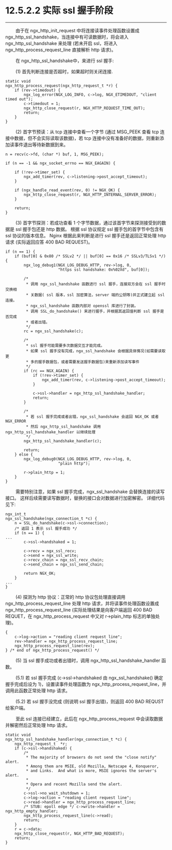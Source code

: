 # 12.5.2.2 实际 ssl 握手阶段
***

&emsp;&emsp;
由于在 ngx\_http\_init\_request 中将连接读事件处理函数设置成 ngx\_http\_ssl\_handshake，当连接中有可读数据时，将会进入 ngx\_http\_ssl\_handshake 来处理 (若未开启 ssl，将进入 ngx\_http\_process\_request\_line 直接解析 http 请求)。

&emsp;&emsp;
在 ngx\_http\_ssl\_handshake中，来进行 ssl 握手:

&emsp;&emsp;
(1) 首先判断连接是否超时，如果超时则关闭连接.

    static void
    ngx_http_process_request(ngx_http_request_t *r) {
        if (rev->timedout) {
            ngx_log_error(NGX_LOG_INFO, c->log, NGX_ETIMEDOUT, "client timed out");
            c->timedout = 1;
            ngx_http_close_request(r, NGX_HTTP_REQUEST_TIME_OUT);
            return;
        }
    }

&emsp;&emsp;
(2) 首字节预读：从 tcp 连接中查看一个字节 (通过 MSG\_PEEK 查看 tcp 连接中数据，但不会实际读取该数据)，若 tcp 连接中没有准备好的数据，则重新添加读事件退出等待新数据到来。

    n = recv(c->fd, (char *) buf, 1, MSG_PEEK);

    if (n == -1 && ngx_socket_errno == NGX_EAGAIN) {

        if (!rev->timer_set) {
            ngx_add_timer(rev, c->listening->post_accept_timeout);
        }

        if (ngx_handle_read_event(rev, 0) != NGX_OK) {
            ngx_http_close_request(r, NGX_HTTP_INTERNAL_SERVER_ERROR);
        }

        return;
    }

&emsp;&emsp;
(3) 首字节探测：若成功查看 1 个字节数据，通过该首字节来探测接受到的数据是 ssl 握手包还是 http 数据。
根据 ssl 协议规定 ssl 握手包的首字节中包含有 ssl 协议的版本信息。
Nginx 根据此来判断是进行 ssl 握手还是返回正常处理 http 请求 (实际返回应答 400 BAD REQUEST)。

    if (n == 1) {
        if (buf[0] & 0x80 /* SSLv2 */ || buf[0] == 0x16 /* SSLv3/TLSv1 */) {
            ngx_log_debug1(NGX_LOG_DEBUG_HTTP, rev->log, 0,
                           "https ssl handshake: 0x%02Xd", buf[0]);

            /*
             * 调用 ngx_ssl_handshake 函数进行 ssl 握手，连接双方会在 ssl 握手时交换相
             * 关数据( ssl 版本，ssl 加密算法，server 端的公钥等)并正式建立起 ssl 连接。
             * ngx_ssl_handshake 函数内部对 openssl 库进行了封装。
             * 调用 SSL_do_handshake() 来进行握手，并根据其返回值判断 ssl 握手是否完成
             * 或者出错。
             */
            rc = ngx_ssl_handshake(c);

            /*
             * ssl 握手可能需要多次数据交互才能完成。
             * 如果 ssl 握手没有完成，ngx_ssl_handshake 会根据具体情况(如需要读取更
             * 多的握手数据包，或者需要发送握手数据包)来重新添加读写事件
             */
            if (rc == NGX_AGAIN) {
                if (!rev->timer_set) {
                    ngx_add_timer(rev, c->listening->post_accept_timeout);
                }

                c->ssl->handler = ngx_http_ssl_handshake_handler;
                return;
            }

            /*
             * 若 ssl 握手完成或者出错，ngx_ssl_handshake 会返回 NGX_OK 或者 NGX_ERROR
             * 然后 ngx_http_ssl_handshake 调用 ngx_http_ssl_handshake_handler 以继续处理
             */
            ngx_http_ssl_handshake_handler(c);

            return;
        } else {
            ngx_log_debug0(NGX_LOG_DEBUG_HTTP, rev->log, 0,
                           "plain http");

            r->plain_http = 1;
        }
    }

&emsp;&emsp;
需要特别注意，如果 ssl 握手完成，ngx\_ssl\_handshake 会替换连接的读写接口。
这样后续需要读写数据时，替换的接口会对数据进行加密解密。
详细代码见下:

    ngx_int_t
    ngx_ssl_handshake(ngx_connection_t *c) {
        n = SSL_do_handshake(c->ssl->connection);
        /* 返回 1 表示 ssl 握手成功 */
        if (n == 1) {
    ...
            c->ssl->handshaked = 1;

            c->recv = ngx_ssl_recv;
            c->send = ngx_ssl_write;
            c->recv_chain = ngx_ssl_recv_chain;
            c->send_chain = ngx_ssl_send_chain;

            return NGX_OK;
        }
    ...
    }

&emsp;&emsp;
(4) 探测为 http 协议：正常的 http 协议包处理直接调用 ngx\_http\_process\_request\_line 处理 http 请求，并将读事件处理函数设置成 ngx\_http\_process\_request\_line (实际处理结果是向客户端返回 400 BAD REQUET，在 ngx\_http\_process\_request 中又对 r->plain\_http 标志的单独处理)。

    {
        c->log->action = "reading client request line";
        rev->handler = ngx_http_process_request_line;
        ngx_http_process_request_line(rev);
    } /* end of ngx_http_process_request() */

&emsp;&emsp;
(5) 当 ssl 握手成功或者出错时，调用 ngx\_http\_ssl\_handshake\_handler 函数。

&emsp;&emsp;
(5.1) 若 ssl 握手完成 (c->ssl->handshaked 由 ngx\_ssl\_handshake() 确定握手完成后设为 1)，设置读事件处理函数为 ngx\_http\_process\_request\_line，并调用此函数正常处理 http 请求。

&emsp;&emsp;
(5.2) 若 ssl 握手没完成 (则说明 ssl 握手出错)，则返回 400 BAD REQUST 给客户端。

&emsp;&emsp;
至此 ssl 连接已经建立，此后在 ngx\_http\_process\_request 中会读取数据并解密然后正常处理 http 请求。

    static void
    ngx_http_ssl_handshake_handler(ngx_connection_t *c) {
        ngx_http_request_t  *r;
        if (c->ssl->handshaked) {
            /*
             * The majority of browsers do not send the "close notify" alert.
             * Among them are MSIE, old Mozilla, Netscape 4, Konqueror,
             * and Links.  And what is more, MSIE ignores the server's alert.
             *
             * Opera and recent Mozilla send the alert.
             */
            c->ssl->no_wait_shutdown = 1;
            c->log->action = "reading client request line";
            c->read->handler = ngx_http_process_request_line;
            /* STUB: epoll edge */ c->write->handler = ngx_http_empty_handler;
            ngx_http_process_request_line(c->read);
            return;
        }
        r = c->data;
        ngx_http_close_request(r, NGX_HTTP_BAD_REQUEST);
        return;
    }
